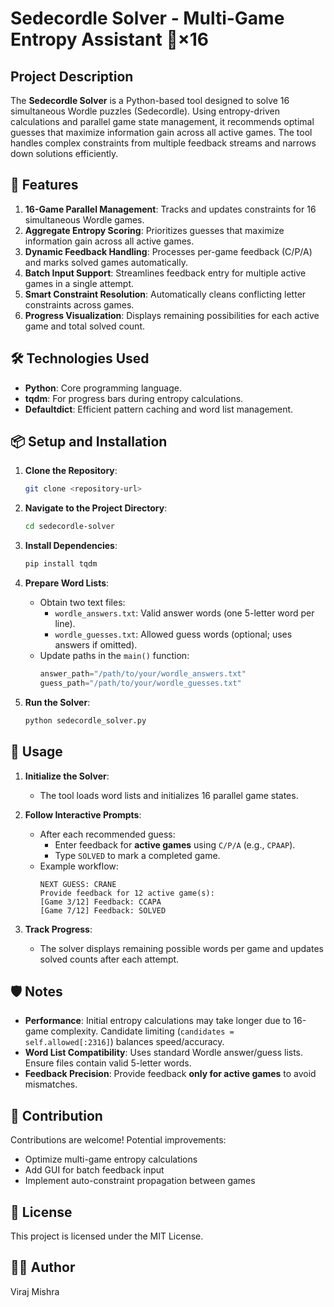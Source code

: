 # Sedecordle Solver - Multi-Game Entropy Assistant 🧩×16

## Project Description

The **Sedecordle Solver** is a Python-based tool designed to solve 16 simultaneous Wordle puzzles (Sedecordle). Using entropy-driven calculations and parallel game state management, it recommends optimal guesses that maximize information gain across all active games. The tool handles complex constraints from multiple feedback streams and narrows down solutions efficiently.

## 🚀 Features

1. **16-Game Parallel Management**: Tracks and updates constraints for 16 simultaneous Wordle games.
2. **Aggregate Entropy Scoring**: Prioritizes guesses that maximize information gain across all active games.
3. **Dynamic Feedback Handling**: Processes per-game feedback (C/P/A) and marks solved games automatically.
4. **Batch Input Support**: Streamlines feedback entry for multiple active games in a single attempt.
5. **Smart Constraint Resolution**: Automatically cleans conflicting letter constraints across games.
6. **Progress Visualization**: Displays remaining possibilities for each active game and total solved count.

## 🛠️ Technologies Used

- **Python**: Core programming language.
- **tqdm**: For progress bars during entropy calculations.
- **Defaultdict**: Efficient pattern caching and word list management.

## 📦 Setup and Installation

1. **Clone the Repository**:
    ```bash
    git clone <repository-url>
    ```
2. **Navigate to the Project Directory**:
    ```bash
    cd sedecordle-solver
    ```
3. **Install Dependencies**:
    ```bash
    pip install tqdm
    ```
4. **Prepare Word Lists**:
   - Obtain two text files:
     - `wordle_answers.txt`: Valid answer words (one 5-letter word per line).
     - `wordle_guesses.txt`: Allowed guess words (optional; uses answers if omitted).
   - Update paths in the `main()` function:
     ```python
     answer_path="/path/to/your/wordle_answers.txt"
     guess_path="/path/to/your/wordle_guesses.txt"
     ```

5. **Run the Solver**:
    ```bash
    python sedecordle_solver.py
    ```

## 📝 Usage

1. **Initialize the Solver**:
   - The tool loads word lists and initializes 16 parallel game states.

2. **Follow Interactive Prompts**:
   - After each recommended guess:
     - Enter feedback for **active games** using `C/P/A` (e.g., `CPAAP`).
     - Type `SOLVED` to mark a completed game.
   - Example workflow:
     ```
     NEXT GUESS: CRANE
     Provide feedback for 12 active game(s):
     [Game 3/12] Feedback: CCAPA
     [Game 7/12] Feedback: SOLVED
     ```

3. **Track Progress**:
   - The solver displays remaining possible words per game and updates solved counts after each attempt.

## 🛡️ Notes

- **Performance**: Initial entropy calculations may take longer due to 16-game complexity. Candidate limiting (`candidates = self.allowed[:2316]`) balances speed/accuracy.
- **Word List Compatibility**: Uses standard Wordle answer/guess lists. Ensure files contain valid 5-letter words.
- **Feedback Precision**: Provide feedback **only for active games** to avoid mismatches.

## 🤝 Contribution

Contributions are welcome! Potential improvements:
- Optimize multi-game entropy calculations
- Add GUI for batch feedback input
- Implement auto-constraint propagation between games

## 📝 License

This project is licensed under the MIT License.

## 👨‍💻 Author

Viraj Mishra
